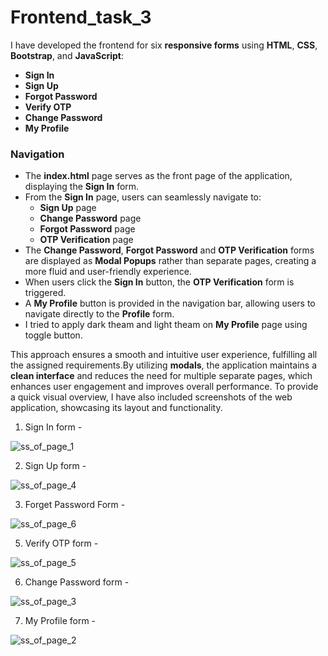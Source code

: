 # Frontend_task_3

I have developed the frontend for six **responsive forms** using **HTML**, **CSS**, **Bootstrap**, and **JavaScript**:

- **Sign In**
- **Sign Up**
- **Forgot Password**
- **Verify OTP**
- **Change Password**
- **My Profile**

### Navigation
- The **index.html** page serves as the front page of the application, displaying the **Sign In** form.
- From the **Sign In** page, users can seamlessly navigate to:
  - **Sign Up** page
  - **Change Password** page
  - **Forgot Password** page
  - **OTP Verification** page
- The **Change Password**, **Forgot Password** and **OTP Verification** forms are displayed as **Modal Popups** rather than separate pages, creating a more fluid and user-friendly experience.
- When users click the **Sign In** button, the **OTP Verification** form is triggered.
- A **My Profile** button is provided in the navigation bar, allowing users to navigate directly to the **Profile** form.
- I tried to apply dark theam and light theam on **My Profile** page using toggle button. 

This approach ensures a smooth and intuitive user experience, fulfilling all the assigned requirements.By utilizing **modals**, the application maintains a **clean interface** and reduces the need for multiple separate pages, which enhances user engagement and improves overall performance.
To provide a quick visual overview, I have also included screenshots of the web application, showcasing its layout and functionality.

1. Sign In form - 

![ss_of_page_1](https://github.com/user-attachments/assets/4418326f-33ee-4b60-ad14-d0c4c2ec858e)

2. Sign Up form - 

![ss_of_page_4](https://github.com/user-attachments/assets/3f031965-51a2-4a36-acf4-3ed5557ec30a)

3. Forget Password Form -
   
![ss_of_page_6](https://github.com/user-attachments/assets/1a6055c4-df03-4539-80c9-bcb4d3fcb5c2)

5. Verify OTP form - 

![ss_of_page_5](https://github.com/user-attachments/assets/be662a8a-b298-4233-9490-7799937c4a71)

6. Change Password form - 

![ss_of_page_3](https://github.com/user-attachments/assets/fac56177-3d79-40d9-b86d-8a24fc7f2199)

7. My Profile form - 

![ss_of_page_2](https://github.com/user-attachments/assets/8be6b58d-ec6f-4153-bec3-760562d7d007)


